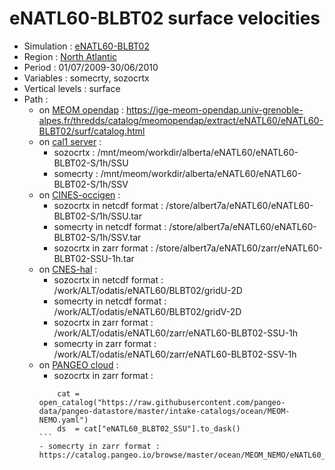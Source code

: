 # eNATL60-BLBT02 surface velocities

 - Simulation : [eNATL60-BLBT02](https://github.com/AurelieAlbert/extractions/blob/main/simulations/enatl60-blbt02.md)
 - Region : [North Atlantic](https://github.com/AurelieAlbert/extractions/blob/main/regions/NATL.md)
 - Period : 01/07/2009-30/06/2010
 - Variables : somecrty, sozocrtx
 - Vertical levels : surface
 - Path : 
   - on [MEOM opendap](https://github.com/AurelieAlbert/extractions/tree/main/platforms) : https://ige-meom-opendap.univ-grenoble-alpes.fr/thredds/catalog/meomopendap/extract/eNATL60/eNATL60-BLBT02/surf/catalog.html
   - on [cal1 server](https://github.com/AurelieAlbert/extractions/blob/main/platforms/cal1.md) : 
       - sozocrtx : /mnt/meom/workdir/alberta/eNATL60/eNATL60-BLBT02-S/1h/SSU
       - somecrty : /mnt/meom/workdir/alberta/eNATL60/eNATL60-BLBT02-S/1h/SSV
   - on [CINES-occigen](https://github.com/AurelieAlbert/extractions/blob/main/platforms/occigen.md) :
       - sozocrtx in netcdf format : /store/albert7a/eNATL60/eNATL60-BLBT02-S/1h/SSU.tar
       - somecrty in netcdf format : /store/albert7a/eNATL60/eNATL60-BLBT02-S/1h/SSV.tar
       - sozocrtx in zarr format : /store/albert7a/eNATL60/zarr/eNATL60-BLBT02-SSU-1h.tar
   - on [CNES-hal](https://github.com/AurelieAlbert/extractions/blob/main/platforms/hal.md) :
       - sozocrtx in netcdf format : /work/ALT/odatis/eNATL60/BLBT02/gridU-2D
       - somecrty in netcdf format : /work/ALT/odatis/eNATL60/BLBT02/gridV-2D
       - sozocrtx in zarr format : /work/ALT/odatis/eNATL60/zarr/eNATL60-BLBT02-SSU-1h
       - somecrty in zarr format : /work/ALT/odatis/eNATL60/zarr/eNATL60-BLBT02-SSV-1h      
   - on [PANGEO cloud](https://github.com/AurelieAlbert/extractions/blob/main/platforms/pangeo.md) :                 
       - sozocrtx in zarr format : 
       ````from intake import open_catalog
           cat = open_catalog("https://raw.githubusercontent.com/pangeo-data/pangeo-datastore/master/intake-catalogs/ocean/MEOM-NEMO.yaml")
           ds  = cat["eNATL60_BLBT02_SSU"].to_dask()
       ```
       - somecrty in zarr format : https://catalog.pangeo.io/browse/master/ocean/MEOM_NEMO/eNATL60_BLBT02_SSV
